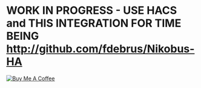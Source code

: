 # WORK IN PROGRESS - USE HACS and THIS INTEGRATION FOR TIME BEING http://github.com/fdebrus/Nikobus-HA

<a href="https://buymeacoffee.com/fdebrus" target="_blank"><img src="https://www.buymeacoffee.com/assets/img/custom_images/black_img.png" alt="Buy Me A Coffee" style="height: auto !important;width: auto !important;" ></a><br>
